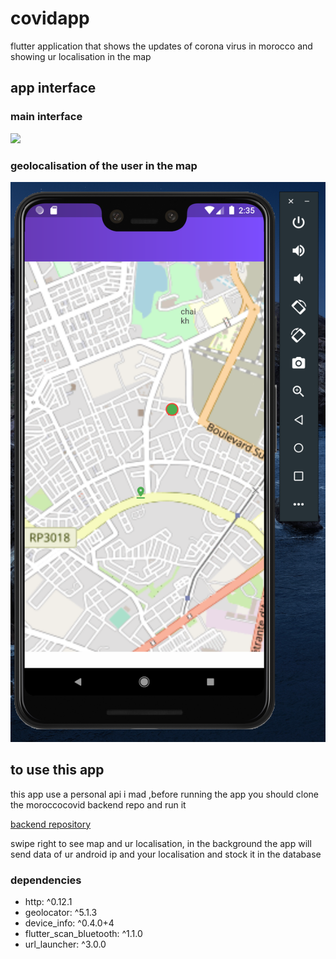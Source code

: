 # covidapp

flutter application that shows the updates of corona virus in morocco and showing ur localisation in the map
## app interface
<h3>main interface</h3>

![](images/1.png)
<h3>geolocalisation of the user in the map</h3>

![](images/2.png)

## to use this app

<p>this app use a personal api i mad ,before running the app you should clone 
the moroccocovid backend  repo and run it </p>
<p><a href="https://github.com/kensamaa/CovidMoroccoScrapper">backend repository</a></p>
<p>swipe right to see map and ur localisation, in the background the app will send data of ur android ip and your localisation and stock it in the database </p>

<h3>dependencies</h3>
<ul>
  <li>http: ^0.12.1</li>
  <li>geolocator: ^5.1.3</li>
  <li>device_info: ^0.4.0+4</li>
 <li> flutter_scan_bluetooth: ^1.1.0</li>
  <li>url_launcher: ^3.0.0</li>
</ul>
